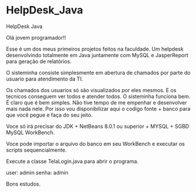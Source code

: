 # HelpDesk_Java
HelpDesk Java

Olá jovem programador!!

Esse é um dos meus primeiros projetos feitos na faculdade. Um helpdesk desenvolvindo totalmente em Java juntamente com MySQL e JasperReport para geração de relatórios.

O sisteminha consiste simplesmente em abertura de chamados por parte do usuario para atendimento da TI. 

Os chamados dos usuarios só são visualizados por eles mesmos. E os tecnicos conseguem ver todos e atender todos. O sisteminha funciona bem. É claro que é bem simples. Não tive tempo de me empenhar e desenvolver mais nada nele. Por isso vou disponibilizar aqui o codigo fonte + banco para que você pegue e faça do seu jeito.

Voce só irá precisar do JDK + NetBeans 8.0.1 ou superior + MYSQL + SGBD MySQL WorkBench.

Voce pode importar o arquivo do banco em seu WorkBench e executar os scripts sequencialmente.

Execute a classe TelaLogin.java para abrir o programa.

user: admin
senha: admin


Bons estudos.
